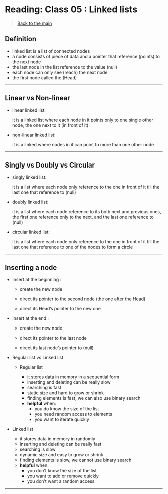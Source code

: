 # Reading: Class 05 : Linked lists

> [Back to the main](./README.md)

## Definition

- linked list is a list of connected nodes 
- a node consists of piece of data and a pointer that reference (points) to the next node
- the last node in the list reference to the value (null)
- each node can only see (reach) the next node
- the first node called the (Head)

---

## Linear vs Non-linear

- linear linked list: 

    it is a linked list where each node in it points only to one single other node, the one next to it (in front of it)

- non-linear linked list: 

    it is a linked where nodes in it can point to more than one other node

---

## Singly vs Doubly vs Circular

- singly linked list: 

    it is a list where each node only reference to the one in front of it till the last one that reference to (null)

- doubly linked list: 

    it is a list where each node reference to its both next and previous ones, the first one reference only to the next, and the last one reference to (null)

- circular linked list: 

    it is a list where each node only reference to the one in front of it till the last one that reference to one of the nodes to form a circle

---

## Inserting a node 

- Insert at the beginning : 

    - create the new node

    - direct its pointer to the second node (the one after the Head)

    - direct its Head’s pointer to the new one 

- Insert at the end : 

    - create the new node

    - direct its pointer to the last node 

    - direct its last node’s pointer to (null)

- Regular list vs Linked list

    - Regular list

        - it stores data in memory in a sequential form
        - inserting and deleting can be really slow
        - searching is fast
        - static size and hard to grow or shrink
        - finding elements is fast, we can also use binary search
        - **helpful** when:
            - you do know the size of the list 
            - you need random access to elements
            - you want to iterate quickly 

- Linked list
    - it stores data in memory in randomly 
    - inserting and deleting can be really fast
    - searching is slow
    - dynamic size and easy to grow or shrink
    - finding elements is slow, we cannot use binary search
    - **helpful** when:
        - you don’t know the size of the list 
        - you want to add or remove quickly
        - you don’t want a random access 


---
